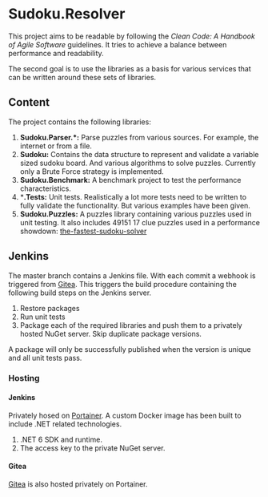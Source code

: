 # Sudoku.Resolver

This project aims to be readable by following the *Clean Code: A Handbook of Agile Software* guidelines.
It tries to achieve a balance between performance and readability.

The second goal is to use the libraries as a basis for various services that can be written around these sets of libraries.

## Content

The project contains the following libraries:
1. **Sudoku.Parser.*:** Parse puzzles from various sources. For example, the internet or from a file.
2. **Sudoku:** Contains the data structure to represent and validate a variable sized sudoku board. And various algorithms to solve puzzles.  Currently only a Brute Force strategy is implemented.
4. **Sudoku.Benchmark:** A benchmark project to test the performance characteristics.
5. ***.Tests:** Unit tests. Realistically a lot more tests need to be written to fully validate the functionality. But various examples have been given.
6. **Sudoku.Puzzles:** A puzzles library containing various puzzles used in unit testing. It also includes 49151 17 clue puzzles used in a performance showdown: [the-fastest-sudoku-solver](https://codegolf.stackexchange.com/questions/190727/the-fastest-sudoku-solver)

## Jenkins

The master branch contains a Jenkins file. With each commit a webhook is triggered from [Gitea](https://gitea.io/en-us/).
This triggers the build procedure containing the following build steps on the Jenkins server.

1. Restore packages
2. Run unit tests
3. Package each of the required libraries and push them to a privately hosted NuGet server. Skip duplicate package versions. 

A package will only be successfully published when the version is unique and all unit tests pass.

### Hosting

#### Jenkins

Privately hosed on [Portainer](https://www.portainer.io/). A custom Docker image has been built to include .NET related technologies.

1. .NET 6 SDK and runtime.
2. The access key to the private NuGet server.

#### Gitea

[Gitea](https://gitea.io/en-us/) is also hosted privately on Portainer.
